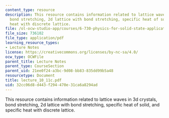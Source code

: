 ```yaml
---
content_type: resource
description: This resource contains information related to lattice waves in 3d crystals,
  bond stretching, 2d lattice with bond stretching, specific heat of solid, and specific
  heat with discrete lattice.
file: /ol-ocw-studio-app/courses/6-730-physics-for-solid-state-applications-spring-2003/32cc06d8d443f294470e31ca6a8294ad_lecture_10_11c.pdf
file_size: 736102
file_type: application/pdf
learning_resource_types:
- Lecture Notes
license: https://creativecommons.org/licenses/by-nc-sa/4.0/
ocw_type: OCWFile
parent_title: Lecture Notes
parent_type: CourseSection
parent_uid: 21ee0f24-a3bc-9d08-bb83-835dd99b5a48
resourcetype: Document
title: lecture_10_11c.pdf
uid: 32cc06d8-d443-f294-470e-31ca6a8294ad
---
```

This resource contains information related to lattice waves in 3d crystals, bond stretching, 2d lattice with bond stretching, specific heat of solid, and specific heat with discrete lattice.